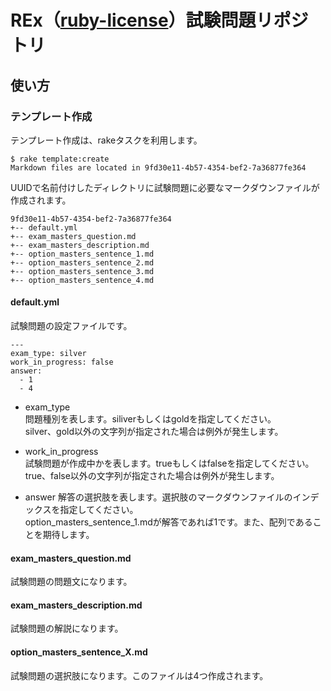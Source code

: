 # REx（[ruby-license](https://github.com/libertyfish-co/ruby-license)）試験問題リポジトリ

## 使い方

### テンプレート作成

テンプレート作成は、rakeタスクを利用します。  

```
$ rake template:create
Markdown files are located in 9fd30e11-4b57-4354-bef2-7a36877fe364
```
UUIDで名前付けしたディレクトリに試験問題に必要なマークダウンファイルが作成されます。

```
9fd30e11-4b57-4354-bef2-7a36877fe364
+-- default.yml
+-- exam_masters_question.md
+-- exam_masters_description.md
+-- option_masters_sentence_1.md
+-- option_masters_sentence_2.md
+-- option_masters_sentence_3.md
+-- option_masters_sentence_4.md
```

#### default.yml

試験問題の設定ファイルです。

```
---
exam_type: silver
work_in_progress: false
answer: 
  - 1
  - 4
```

- exam_type  
問題種別を表します。siliverもしくはgoldを指定してください。  
silver、gold以外の文字列が指定された場合は例外が発生します。

- work_in_progress  
試験問題が作成中かを表します。trueもしくはfalseを指定してください。  
true、false以外の文字列が指定された場合は例外が発生します。

- answer
解答の選択肢を表します。選択肢のマークダウンファイルのインデックスを指定してください。  
option_masters_sentence_1.mdが解答であれば1です。また、配列であることを期待します。

#### exam_masters_question.md

試験問題の問題文になります。

#### exam_masters_description.md

試験問題の解説になります。

#### option_masters_sentence_X.md

試験問題の選択肢になります。このファイルは4つ作成されます。
